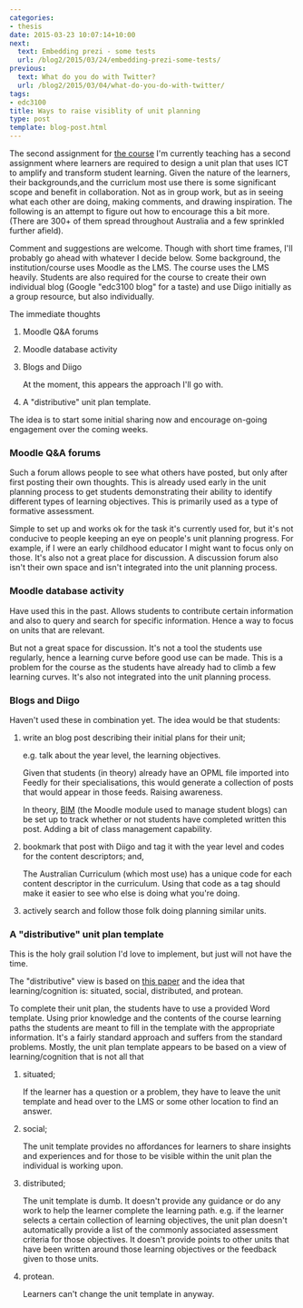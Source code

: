 ```yaml
---
categories:
- thesis
date: 2015-03-23 10:07:14+10:00
next:
  text: Embedding prezi - some tests
  url: /blog2/2015/03/24/embedding-prezi-some-tests/
previous:
  text: What do you do with Twitter?
  url: /blog2/2015/03/04/what-do-you-do-with-twitter/
tags:
- edc3100
title: Ways to raise visiblity of unit planning
type: post
template: blog-post.html
---
```

The second assignment for [the course](http://www.usq.edu.au/course/synopses/2014/EDC3100.html) I'm currently teaching has a second assignment where learners are required to design a unit plan that uses ICT to amplify and transform student learning. Given the nature of the learners, their backgrounds,and the curriclum most use there is some significant scope and benefit in collaboration. Not as in group work, but as in seeing what each other are doing, making comments, and drawing inspiration. The following is an attempt to figure out how to encourage this a bit more. (There are 300+ of them spread throughout Australia and a few sprinkled further afield).

Comment and suggestions are welcome. Though with short time frames, I'll probably go ahead with whatever I decide below. Some background, the institution/course uses Moodle as the LMS. The course uses the LMS heavily. Students are also required for the course to create their own individual blog (Google "edc3100 blog" for a taste) and use Diigo initially as a group resource, but also individually.

The immediate thoughts

1. Moodle Q&A forums
2. Moodle database activity
3. Blogs and Diigo
    
    At the moment, this appears the approach I'll go with.
    
4. A "distributive" unit plan template.

The idea is to start some initial sharing now and encourage on-going engagement over the coming weeks.

### Moodle Q&A forums

Such a forum allows people to see what others have posted, but only after first posting their own thoughts. This is already used early in the unit planning process to get students demonstrating their ability to identify different types of learning objectives. This is primarily used as a type of formative assessment.

Simple to set up and works ok for the task it's currently used for, but it's not conducive to people keeping an eye on people's unit planning progress. For example, if I were an early childhood educator I might want to focus only on those. It's also not a great place for discussion. A discussion forum also isn't their own space and isn't integrated into the unit planning process.

### Moodle database activity

Have used this in the past. Allows students to contribute certain information and also to query and search for specific information. Hence a way to focus on units that are relevant.

But not a great space for discussion. It's not a tool the students use regularly, hence a learning curve before good use can be made. This is a problem for the course as the students have already had to climb a few learning curves. It's also not integrated into the unit planning process.

### Blogs and Diigo

Haven't used these in combination yet. The idea would be that students:

1. write an blog post describing their initial plans for their unit;
    
    e.g. talk about the year level, the learning objectives.
    
    Given that students (in theory) already have an OPML file imported into Feedly for their specialisations, this would generate a collection of posts that would appear in those feeds. Raising awareness.
    
    In theory, [BIM](/blog2/research/bam-blog-aggregation-management/) (the Moodle module used to manage student blogs) can be set up to track whether or not students have completed written this post. Adding a bit of class management capability.
    
2. bookmark that post with Diigo and tag it with the year level and codes for the content descriptors; and,
    
    The Australian Curriculum (which most use) has a unique code for each content descriptor in the curriculum. Using that code as a tag should make it easier to see who else is doing what you're doing.
    
3. actively search and follow those folk doing planning similar units.

### A "distributive" unit plan template

This is the holy grail solution I'd love to implement, but just will not have the time.

The "distributive" view is based on [this paper](/blog2/2015/01/06/tpack-as-shared-practice-toward-a-research-agenda/) and the idea that learning/cognition is: situated, social, distributed, and protean.

To complete their unit plan, the students have to use a provided Word template. Using prior knowledge and the contents of the course learning paths the students are meant to fill in the template with the appropriate information. It's a fairly standard approach and suffers from the standard problems. Mostly, the unit plan template appears to be based on a view of learning/cognition that is not all that

1. situated;
    
    If the learner has a question or a problem, they have to leave the unit template and head over to the LMS or some other location to find an answer.
    
2. social;
    
    The unit template provides no affordances for learners to share insights and experiences and for those to be visible within the unit plan the individual is working upon.
    
3. distributed;
    
    The unit template is dumb. It doesn't provide any guidance or do any work to help the learner complete the learning path. e.g. if the learner selects a certain collection of learning objectives, the unit plan doesn't automatically provide a list of the commonly associated assessment criteria for those objectives. It doesn't provide points to other units that have been written around those learning objectives or the feedback given to those units.
    
4. protean.
    
    Learners can't change the unit template in anyway.